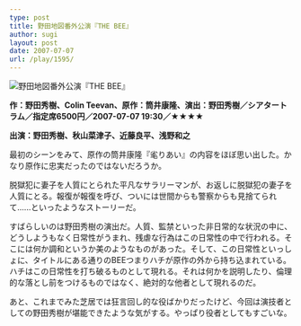 ```yaml
---
type: post
title: 野田地図番外公演『THE BEE』
author: sugi
layout: post
date: 2007-07-07
url: /play/1595/
---
```

<img src="/images/play/20070707.jpg" alt="野田地図番外公演『THE BEE』" class="alignleft" />

**作：野田秀樹、Colin Teevan、原作：筒井康隆、演出：野田秀樹／シアタートラム／指定席6500円／2007-07-07 19:30／★★★★**

**出演：野田秀樹、秋山菜津子、近藤良平、浅野和之**

最初のシーンをみて、原作の筒井康隆『毟りあい』の内容をほぼ思い出した。かなり原作に忠実だったのではないだろうか。

脱獄犯に妻子を人質にとられた平凡なサラリーマンが、お返しに脱獄犯の妻子を人質にとる。報復が報復を呼び、ついには世間からも警察からも見捨てられて......といったようなストーリーだ。

すばらしいのは野田秀樹の演出だ。人質、監禁といった非日常的な状況の中に、どうしようもなく日常性がうまれ、残虐な行為はこの日常性の中で行われる。そこには何か調和というか美のようなものがあった。そして、この日常性といっしょに、タイトルにある通りのBEEつまりハチが原作の外から持ち込まれている。ハチはこの日常性を打ち破るものとして現れる。それは何かを説明したり、倫理的な落とし前をつけるものではなく、絶対的な他者として現れるのだ。

あと、これまでみた芝居では狂言回し的な役ばかりだったけど、今回は演技者としての野田秀樹が堪能できたような気がする。やっぱり役者としてもすごいな。
